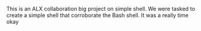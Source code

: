 This is an ALX collaboration big project on simple shell. We were tasked to create a simple shell that corroborate the Bash shell.
It was a really time okay
